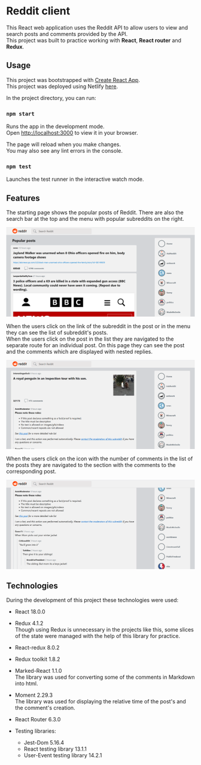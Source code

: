 # Reddit client
This React web application uses the Reddit API to allow users to view and search posts and comments provided by the API.\
This project was built to practice working with **React**, **React router** and **Redux**.
## Usage
This project was bootstrapped with [Create React App](https://github.com/facebook/create-react-app).\
This project was deployed using Netlify [here](https://client-reddit.netlify.app/).

In the project directory, you can run:

### `npm start`

Runs the app in the development mode.\
Open [http://localhost:3000](http://localhost:3000) to view it in your browser.

The page will reload when you make changes.\
You may also see any lint errors in the console.

### `npm test`

Launches the test runner in the interactive watch mode.
## Features
The starting page shows the popular posts of Reddit. There are also the search bar at the top and the menu with popular subreddits on the right.

![The starting page of the project](public/reddit-screenshot.png)

When the users click on the link of the subreddit in the post or in the menu they can see the list of subreddit's posts.\
When the users click on the post in the list they are navigated to the separate route for an individual post. On this page they can see the post and the comments which are displayed with nested replies.

![The page with the post](public/post-screenshot.png)

When the users click on the icon with the number of comments in the list of the posts they are navigated to the section with the comments to the corresponding post.

![Comments to the post](public/comments-screenshot.png)
## Technologies
During the development of this project these technologies were used:
* React 18.0.0
* Redux 4.1.2\
Though using Redux is unnecessary in the projects like this, some slices of the state were managed with the help of this library for practice.

* React-redux 8.0.2
* Redux toolkit 1.8.2
* Marked-React 1.1.0\
The library was used for converting some of the comments in Markdown into html.

* Moment 2.29.3\
The library was used for displaying the relative time of the post's and the comment's creation.

* React Router 6.3.0
* Testing libraries:

  * Jest-Dom 5.16.4
  * React testing library 13.1.1
  * User-Event testing library 14.2.1